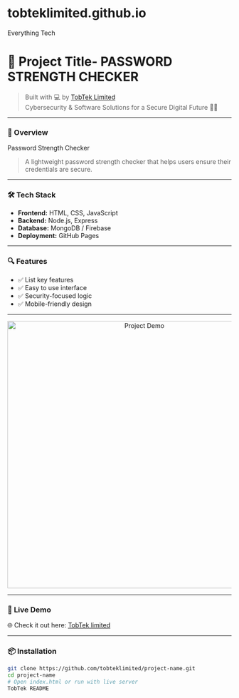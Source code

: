# tobteklimited.github.io
Everything Tech

# 🚀 Project Title- PASSWORD STRENGTH CHECKER

> Built with 💻 by [TobTek Limited](https://tobteklimited.github.io)  
> Cybersecurity & Software Solutions for a Secure Digital Future 🔐🌐

---

### 📌 Overview

Password Strength Checker

> A lightweight password strength checker that helps users ensure their credentials are secure.

---

### 🛠️ Tech Stack

- **Frontend:** HTML, CSS, JavaScript
- **Backend:** Node.js, Express
- **Database:** MongoDB / Firebase
- **Deployment:** GitHub Pages

---

### 🔍 Features

- ✅ List key features
- ✅ Easy to use interface
- ✅ Security-focused logic
- ✅ Mobile-friendly design

---

<p align="center">
  <img src="screenshots/demo.png" width="600" alt="Project Demo" />
</p>

---

### 🔗 Live Demo

🌐 Check it out here: [TobTek limited](https://tobteklimited.github.io/)

---

### 📦 Installation

```bash
git clone https://github.com/tobteklimited/project-name.git
cd project-name
# Open index.html or run with live server
TobTek README
